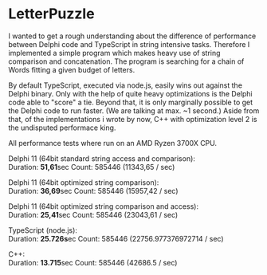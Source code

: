 # LetterPuzzle
I wanted to get a rough understanding about the difference of performance between Delphi code and TypeScript in string intensive tasks.
Therefore I implemented a simple program which makes heavy use of string comparison and concatenation.
The program is searching for a chain of Words fitting a given budget of letters.

By default TypeScript, executed via node.js, easily wins out against the Delphi binary.
Only with the help of quite heavy optimizations is the Delphi code able to "score" a tie.
Beyond that, it is only marginally possible to get the Delphi code to run faster. (We are talking at max. ~1 second.)
Aside from that, of the implementations i wrote by now, C++ with optimization level 2 is the undisputed performace king.

All performance tests where run on an AMD Ryzen 3700X CPU.

Delphi 11 (64bit standard string access and comparison):<br>
Duration: **51,61**sec Count: 585446 (11343,65 / sec)

Delphi 11 (64bit optimized string comparison):<br>
Duration: **36,69**sec Count: 585446 (15957,42 / sec)

Delphi 11 (64bit optimized string comparison and access):<br>
Duration: **25,41**sec Count: 585446 (23043,61 / sec)

TypeScript (node.js):<br>
Duration: **25.726s**ec Count: 585446 (22756.977376972714 / sec)

C++:<br>
Duration: **13.715**sec Count: 585446 (42686.5 / sec)
